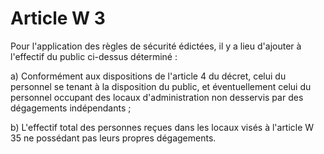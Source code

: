 # Article W 3

Pour l'application des règles de sécurité édictées, il y a lieu d'ajouter à l'effectif du public ci-dessus déterminé :

a) Conformément aux dispositions de l'article 4 du décret, celui du personnel se tenant à la disposition du public, et éventuellement celui du personnel occupant des locaux d'administration non desservis par des dégagements indépendants ;

b) L'effectif total des personnes reçues dans les locaux visés à l'article W 35 ne possédant pas leurs propres dégagements.
